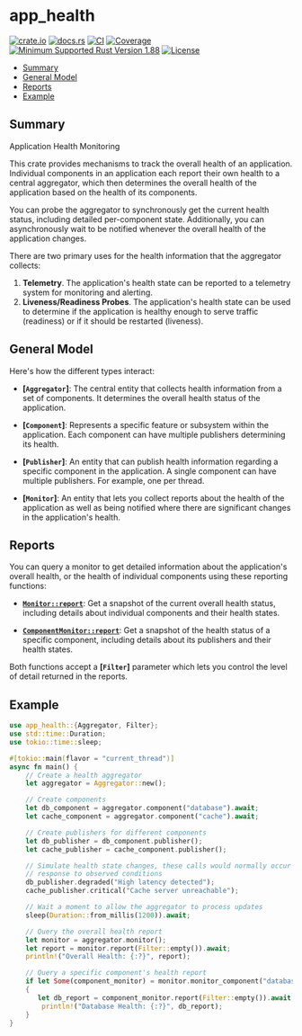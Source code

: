 # app_health

[![crate.io](https://img.shields.io/crates/v/app_health.svg)](https://crates.io/crates/app_health)
[![docs.rs](https://docs.rs/app_health/badge.svg)](https://docs.rs/app_health)
[![CI](https://github.com/geeknoid/app_health/workflows/main/badge.svg)](https://github.com/geeknoid/app_health/actions)
[![Coverage](https://codecov.io/gh/geeknoid/app_health/graph/badge.svg?token=FCUG0EL5TI)](https://codecov.io/gh/geeknoid/app_health)
[![Minimum Supported Rust Version 1.88](https://img.shields.io/badge/MSRV-1.88-blue.svg)]()
[![License](https://img.shields.io/badge/license-MIT-blue.svg)](./LICENSE)

* [Summary](#summary)
* [General Model](#general-model)
* [Reports](#reports)
* [Example](#example)

## Summary

<!-- cargo-rdme start -->

Application Health Monitoring

This crate provides mechanisms to track the overall health of an application. Individual components in an
application each report their own health to a central aggregator, which then determines the overall health of the
application based on the health of its components.

You can probe the aggregator to synchronously get the current health status, including detailed per-component
state. Additionally, you can asynchronously wait to be notified whenever the overall health of the
application changes.

There are two primary uses for the health information that the aggregator collects:

1. **Telemetry**. The application's health state can be reported to a telemetry system for monitoring and alerting.
2. **Liveness/Readiness Probes**. The application's health state can be used to determine if the application is healthy enough to
   serve traffic (readiness) or if it should be restarted (liveness).

## General Model

Here's how the different types interact:

- **[`Aggregator`]**: The central entity that collects health information from a set of components. It determines the overall health status of the application.

- **[`Component`]**: Represents a specific feature or subsystem within the application. Each component can have multiple publishers determining its health.

- **[`Publisher`]**: An entity that can publish health information regarding a specific component in the application. A single component
  can have multiple publishers. For example, one per thread.
- **[`Monitor`]**: An entity that lets you collect reports about the health of the application as well as being
   notified where there are significant changes in the application's health.


## Reports

You can query a monitor to get detailed information about the application's overall health, or the
health of individual components using these reporting functions:

- **[`Monitor::report`](Monitor::report)**: Get a snapshot of the current overall health status, including details about individual components and their health states.

- **[`ComponentMonitor::report`](ComponentMonitor::report)**: Get a snapshot of the health status of a specific component, including details about its publishers and their
  health states.

Both functions accept a **[`Filter`]** parameter which lets you control the level of detail returned in the reports.

## Example

```rust
use app_health::{Aggregator, Filter};
use std::time::Duration;
use tokio::time::sleep;

#[tokio::main(flavor = "current_thread")]
async fn main() {
    // Create a health aggregator
    let aggregator = Aggregator::new();

    // Create components
    let db_component = aggregator.component("database").await;
    let cache_component = aggregator.component("cache").await;

    // Create publishers for different components
    let db_publisher = db_component.publisher();
    let cache_publisher = cache_component.publisher();

    // Simulate health state changes, these calls would normally occur inside the respective components in
    // response to observed conditions
    db_publisher.degraded("High latency detected");
    cache_publisher.critical("Cache server unreachable");

    // Wait a moment to allow the aggregator to process updates
    sleep(Duration::from_millis(1200)).await;

    // Query the overall health report
    let monitor = aggregator.monitor();
    let report = monitor.report(Filter::empty()).await;
    println!("Overall Health: {:?}", report);

    // Query a specific component's health report
    if let Some(component_monitor) = monitor.monitor_component("database").await
    {
       let db_report = component_monitor.report(Filter::empty()).await;
        println!("Database Health: {:?}", db_report);
    }
}
```

<!-- cargo-rdme end -->
